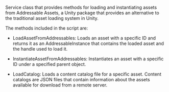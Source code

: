 Service class that provides methods for loading and instantiating assets from Addressable Assets, a Unity package that provides an alternative to the traditional asset loading system in Unity.

The methods included in the script are:

- LoadAssetFromAddressables: Loads an asset with a specific ID and returns it as an AddressableInstance that contains the loaded asset and the handle used to load it.

- InstantiateAssetFromAddressables: Instantiates an asset with a specific ID under a specified parent object.

- LoadCatalog: Loads a content catalog file for a specific asset. Content catalogs are JSON files that contain information about the assets available for download from a remote server.
